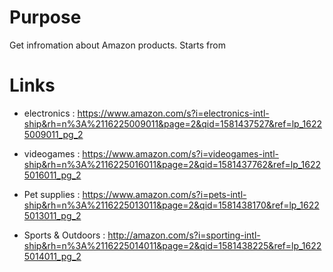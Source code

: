  # Purpose

Get infromation about Amazon products.
Starts from 
 
 # Links

- electronics : https://www.amazon.com/s?i=electronics-intl-ship&rh=n%3A%2116225009011&page=2&qid=1581437527&ref=lp_16225009011_pg_2
  
- videogames : https://www.amazon.com/s?i=videogames-intl-ship&rh=n%3A%2116225016011&page=2&qid=1581437762&ref=lp_16225016011_pg_2 

- Pet supplies : https://www.amazon.com/s?i=pets-intl-ship&rh=n%3A%2116225013011&page=2&qid=1581438170&ref=lp_16225013011_pg_2

- Sports & Outdoors : http://amazon.com/s?i=sporting-intl-ship&rh=n%3A%2116225014011&page=2&qid=1581438225&ref=lp_16225014011_pg_2